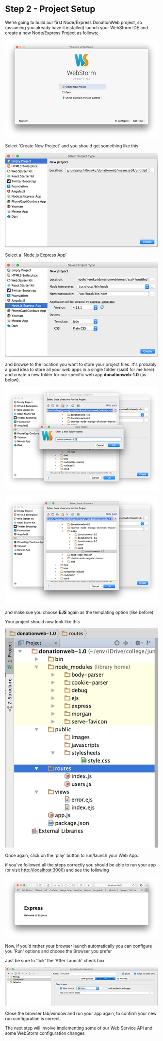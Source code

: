 # Step 2 - Project Setup

We're going to build our first Node/Express DonationWeb project, so (assuming you already have it installed) launch your WebStorm IDE and create a new Node/Express Project as follows;

![](../lab01/images01/lab01s02.png)

Select 'Create New Project' and you should get something like this

![](../lab01/images01/lab01s02a.png)

Select a 'Node.js Express App'

![](../lab01/images01/lab01s02b.png)

and browse to the location you want to store your project files. It's probably a good idea to store all your web apps in a single folder (ssd4 for me here) and create a new folder for our specific web app **donationweb-1.0** (as below).

![](../lab02/images/lab02s01.png)

![](../lab02/images/lab02s02.png)

and make sue you choose **EJS** again as the templating option (like before)

Your project should now look like this

![](../lab02/images/lab02s03.png)

Once again, click on the 'play' button to run/launch your Web App..

if you've followed all the steps correctly you should be able to run your app (or visit [http://localhost:3000](http://localhost:3000)) and see the following

![](../lab01/images01/lab01s12.png)

Now, if you'd rather your browser launch automatically you can configure you 'Run' options and choose the Browser you prefer


Just be sure to 'tick' the 'After Launch' check box

![](../lab02/images/lab02config.png)

Close the browser tab/window and run your app again, to confirm your new run configuration is correct.

The next step will involve implementing some of our Web Service APi and some WebStorm configuration changes.